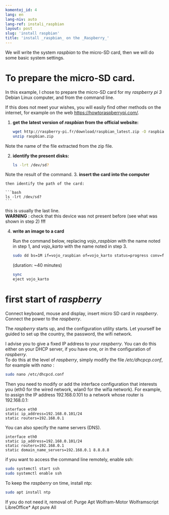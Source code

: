 ```yaml
---
komentoj_id: 4
lang: en
lang-niv: auto
lang-ref: instali_raspbian
layout: post
slug: 'install raspbian'
title: 'install _raspbian_ on the _Raspberry_'
---
```


We will write the system _raspbian_ to the micro-SD card, then we will do some basic system settings. 


# To prepare the micro-SD card.

In this example, I chose to prepare the micro-SD card for my _raspberry pi 3_ Debian Linux computer, and from the command line.

If this does not meet your wishes, you will easily find other methods on the internet, for example on the web <https://howtoraspberrypi.com/>.

 1. **get the latest version of _raspbian_ from the official website:**



    ```bash
    wget http://raspberry-pi.fr/download/raspbian_latest.zip -O raspbian.zip
    unzip raspbian.zip
    ```
Note the name of the file extracted from the zip file.
    
 2. **identify the present disks:**


    
    ```bash
    ls -lrt /dev/sd?
    ```
Note the result of the command.
3. **insert the card into the computer**
    
    then identify the path of the card:
    
    ```bash
    ls -lrt /dev/sd?
    ```
this is usually the last line.  
    **WARNING** : check that this device was not present before \(see what was shown in step 2\) **!!!**

 4. **write an image to a card**



    Run the command below, replacing _vojo\_raspbian_ with the name noted in step 1, and _vojo\_karto_ with the name noted in step 3.
    
    ```bash
    sudo dd bs=1M if=vojo_raspbian of=vojo_karto status=progress conv=fsync
    ```
    (duration: ~40 minutes)
    
    ```bash
    sync
    eject vojo_karto
    ``` 


# first start of _raspberry_
Connect keyboard, mouse and display, insert micro SD card in _raspberry_.  
Connect the power to the _raspberry_.

The _raspberry_ starts up, and the configuration utility starts. Let yourself be guided to set up the country, the password, the wifi network.

I advise you to give a fixed IP address to your _raspberry_. You can do this either on your DHCP server, if you have one, or in the configuration of _raspberry_.  
To do this at the level of _raspberry_, simply modify the file _/etc/dhcpcp.conf_, for example with _nano_ :

```bash
sudo nano /etc/dhcpcd.conf
```

Then you need to modify or add the interface configuration that interests you (eth0 for the wired network, wlan0 for the wifia network). For example, to assign the IP address 192.168.0.101 to a network whose router is 192.168.0.1:

```
interface eth0
static ip_address=192.168.0.101/24
static routers=192.168.0.1
```
You can also specify the name servers (DNS). 

```
interface eth0
static ip_address=192.168.0.101/24
static routers=192.168.0.1
static domain_name_servers=192.168.0.1 8.8.8.8
```
if you want to access the command line remotely, enable ssh:

```bash
sudo systemctl start ssh
sudo systemctl enable ssh
```

To keep the _raspberry_ on time, install ntp:

```bash
sudo apt install ntp
```

If you do not need it, removal of:
Purge Apt Wolfram-Motor Wolframscript LibreOffice*
Apt pure All
